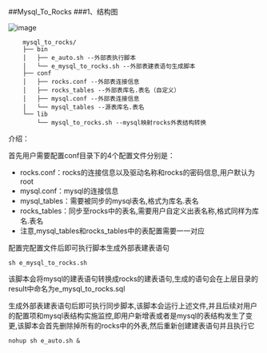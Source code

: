##Mysql_To_Rocks
###1、结构图



![image](https://user-images.githubusercontent.com/94617906/195832246-db144d52-33ea-459a-8dda-76d61483333d.png)


```shell
    mysql_to_rocks/
    ├── bin
    │   ├── e_auto.sh --外部表执行脚本
    │   └── e_mysql_to_rocks.sh --外部表建表语句生成脚本
    ├── conf
    │   ├── rocks.conf --外部表连接信息
    │   ├── rocks_tables --外部表库名.表名（自定义）
    │   ├── mysql.conf --外部表连接信息
    │   └── mysql_tables --源表库名.表名
    └── lib
        └── mysql_to_rocks.sh --mysql映射rocks外表结构转换
```


介绍：

首先用户需要配置conf目录下的4个配置文件分别是：

- rocks.conf：rocks的连接信息以及驱动名称和rocks的密码信息,用户默认为root
- mysql.conf：mysql的连接信息
- mysql_tables：需要被同步的mysql表名,格式为库名.表名
- rocks_tables：同步至rocks中的表名,需要用户自定义出表名称,格式同样为库名.表名
- 注意,mysql_tables和rocks_tables中的表配置需要一一对应

配置完配置文件后即可执行脚本生成外部表建表语句

```
sh e_mysql_to_rocks.sh
```

该脚本会将mysql的建表语句转换成rocks的建表语句,生成的语句会在上层目录的result中命名为e_mysql_to_rocks.sql



生成外部表建表语句后即可执行同步脚本,该脚本会运行上述文件,并且后续对用户的配置项和mysql表结构实施监控,即用户新增表或者是mysql的表结构发生了变更,该脚本会首先删除掉所有的rocks中的外表,然后重新创建建表语句并且执行它

```
nohup sh e_auto.sh &
```



